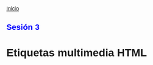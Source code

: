 <!-- No borrar o modificar -->
[Inicio](./index.md)

## Sesión 3 


<!-- Su documentación aquí -->

# Etiquetas multimedia HTML

<!DOCTYPE html>
<html>

<head>
    <title>Etiquetas Multimedia HTML5</title>
    <style>
        body {
            font-family: Arial, sans-serif;
        }

        header {
            background-color: #000000;
            color: white;
            padding: 20px;
            text-align: center;
        }

        section {
            border: 1px solid #ddd;
            padding: 20px;
            margin-bottom: 20px;
        }

        h2 {
            color: blue;
        }

        footer {
            background-color: #ff4cea;
            color: white;
            padding: 20px;
            text-align: center;
        }
    </style>
</head>

<body>

    <header>
        <h1>Etiquetas Multimedia HTML5</h1>
        <h3>La forma más fácil de agregar multimedia a tus sitios web</h3>
    </header>

    <section>
    </section>
    <h1>imagenes</h1>

    <h2>Venecia</h2>
    <p>es una ciudad ubicada en el noreste de Italia. Es también la capital de la región véneta y de la provincia de Venecia. Su centro histórico, declarado Patrimonio de la Humanidad por la Unesco.</p>
    <a href="https://es.wikipedia.org/wiki/Venecia">mas informacion.</a>
    <img src="venecia.jpg" alt="" height="400">

    <h2>Rio de janeiro</h2>
    <p>Es uno de los principales centros económicos, de recursos culturales y financieros de Brasil. Es conocida internacionalmente por sus iconos culturales y paisajes, como el Pan de Azúcar, la estatua del Cristo Redentor (una de las siete maravillas del mundo moderno)</p>
    <a href="https://es.wikipedia.org/wiki/R%C3%ADo_de_Janeiro">mas informacion.</a>
    <img src="riodejaneiro.jpg" alt="" height="500">

    <h2>Londres</h2>
    <p>Londres es una ciudad global, uno de los centros neurálgicos en el ámbito de las artes, el comercio, la educación, el entretenimiento, la moda, las finanzas, los medios de comunicación, la investigación, el turismo o el transporte.</p>

    <a href="https://es.wikipedia.org/wiki/Londres">mas informacion.</a>
    <img src="londres.jpg"  alt="" height="500">

    <h2>Orlando</h2>
    <p>La ciudad es principalmente conocida por sus hoteles y sus muchas atracciones turísticas de interés infantil y juvenil, particularmente Walt Disney World Resort y Universal Orlando Resort. Otra atracción incluye SeaWorld.</p>

    <a href="https://es.wikipedia.org/wiki/Orlando_(Florida)">mas informacion.</a>
    <img src="orlando.jpg"  alt="" height="600">



     <!--hasta aqui imagenes-->
    <section>
    <h1>videos</h1>
        <h2>Girasoles</h2>
        <p>campos de girasoles en primavera</p>
        <video src="sunflowers_-_59483 (720p).mp4" controls></video>

        <h2>Atardecer</h2>
        <p>hermosa puesta de sol con lindos colores distintivos</p>
        <video src="atardecer.mp4" controls></video>
    </section>
      <!--hasta aqui videos-->
    <section>
    <h1>Audios</h1>
        <h2>suspenso</h2>
        <p>Este audio tiene una buena pista para una escena que desees crear suspenso y dramatismo a los oyentes.</p>
        <audio src="misterio.mp3" controls></audio>
       
       
        <h2>Victorias</h2>
        <p>Este audio puede usarse en el cine para crear un ambiente de victoria o entusiasmo para el protagonista y asi poder entender la emocion que siente el personaje .</p>
        <audio src="victoria.mp3" controls></audio>

        <h2>ritmo</h2>
        <p>Este audio me transmite sensaciones y beats que en mi cabeza llegan pasos a la cabeza .</p>
        <audio src="victoria.mp3" controls></audio>

        <h2>piano</h2>
        <p>es una melodia relajante  .</p>
        <audio src="piano.mp3" controls></audio>
    </section>


    <section>
    <h1>iFrames</h1>
        <h2>exito</h2>
        <p>pagina principal del exito</p>
        <iframe src="https://es.wikipedia.org/wiki/Wikipedia:Portada" frameborder="0" width="600" height="600"></iframe>

        <h2>Video de YouTube</h2>
        <p>cancion somebody to love</p>
        <iframe src="https://www.youtube.com/embed/kijpcUv-b8" frameborder="0" width="600" height="400"></iframe>

    </section>

    <footer>
        Mariana Garzon Guerra
        <br>
        <br>
        CESDE
        <br>
        <br>
        &copy;2023
    </footer>

</body>

</html>


